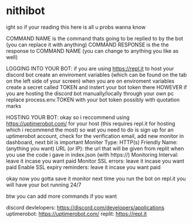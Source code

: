 # nithibot
ight so if your reading this here is all u probs wanna know

COMMAND NAME is the command thats going to be replied to by the bot (you can replace it with anything)
COMMAND RESPONSE is the the response to COMMAND NAME (you can change to anything you like as well)

LOGGING INTO YOUR BOT:
if you are using https://repl.it to host your discord bot create an enviroment variables (which can be found on the tab on the left side of your screen)
when you are on enviroment variables create a secret called TOKEN and instert your bot token there
HOWEVER if you are hosting the discord bot manually/locally through your own pc replace process.env.TOKEN with your bot token possibly with quotation marks

HOSTING YOUR BOT:
okay so i reccommend using https://uptimerobot.com/ for your host (this requires repl.it for hosting which i recommend the most)
so wat you need to do is sign up for an uptimerobot account, check for the verification email, add new monitor in dashboard, next bit is important
Moniter Type: HTTP(s)
Friendly Name: (anything you want)
URL (or IP): the url that will be given from replit when you use the code i gave in index.json (with https://)
Monitoring Interval: leave it incase you want paid
Monitor SSL errors: leave it incase you want paid
Enable SSL expiry reminders: leave it incase you want paid

okay now you gotta save it monitor
next time you run the bot on repl.it you will have your bot running 24/7

btw you can add more commands if you want

discord devlelopers: https://discord.com/developers/applications
uptimerobot: https://uptimerobot.com/
replit: https://repl.it
